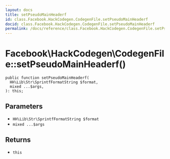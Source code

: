 ```yaml
---
layout: docs
title: setPseudoMainHeaderf
id: class.Facebook.HackCodegen.CodegenFile.setPseudoMainHeaderf
docid: class.Facebook.HackCodegen.CodegenFile.setPseudoMainHeaderf
permalink: /docs/reference/class.Facebook.HackCodegen.CodegenFile.setPseudoMainHeaderf.md
---
```

# Facebook\\HackCodegen\\CodegenFile::setPseudoMainHeaderf()




``` Hack
public function setPseudoMainHeaderf(
  HH\Lib\Str\SprintfFormatString $format,
  mixed ...$args,
): this;
```




## Parameters




+ ` HH\Lib\Str\SprintfFormatString $format `
+ ` mixed ...$args `




## Returns




* ` this `